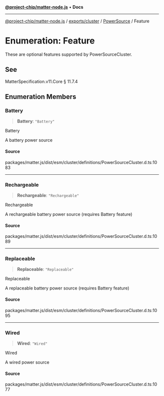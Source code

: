 [**@project-chip/matter-node.js**](../../../../../README.md) • **Docs**

***

[@project-chip/matter-node.js](../../../../../modules.md) / [exports/cluster](../../../README.md) / [PowerSource](../README.md) / Feature

# Enumeration: Feature

These are optional features supported by PowerSourceCluster.

## See

MatterSpecification.v11.Core § 11.7.4

## Enumeration Members

### Battery

> **Battery**: `"Battery"`

Battery

A battery power source

#### Source

packages/matter.js/dist/esm/cluster/definitions/PowerSourceCluster.d.ts:1083

***

### Rechargeable

> **Rechargeable**: `"Rechargeable"`

Rechargeable

A rechargeable battery power source (requires Battery feature)

#### Source

packages/matter.js/dist/esm/cluster/definitions/PowerSourceCluster.d.ts:1089

***

### Replaceable

> **Replaceable**: `"Replaceable"`

Replaceable

A replaceable battery power source (requires Battery feature)

#### Source

packages/matter.js/dist/esm/cluster/definitions/PowerSourceCluster.d.ts:1095

***

### Wired

> **Wired**: `"Wired"`

Wired

A wired power source

#### Source

packages/matter.js/dist/esm/cluster/definitions/PowerSourceCluster.d.ts:1077
